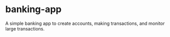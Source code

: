 # banking-app
A simple banking app to create accounts, making transactions, and monitor large transactions.
